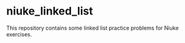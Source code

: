 # niuke_linked_list
 This repository contains some linked list practice problems for Niuke exercises.
